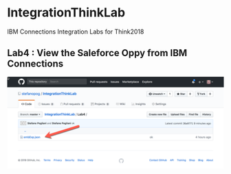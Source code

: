 # IntegrationThinkLab

IBM Connections Integration Labs for Think2018

## Lab4 : View the Saleforce Oppy from IBM Connections

![newTab](../Docs/images/Lab4-image01.png)

